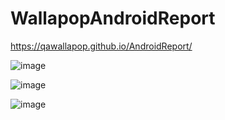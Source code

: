 # WallapopAndroidReport

https://qawallapop.github.io/AndroidReport/

![image](https://user-images.githubusercontent.com/51409532/60077039-4e064d80-9729-11e9-9635-b1e07e07fd1e.png)

![image](https://user-images.githubusercontent.com/51409532/60077045-53639800-9729-11e9-9cef-87d4e194e646.png)

![image](https://user-images.githubusercontent.com/51409532/60077079-6aa28580-9729-11e9-9351-05c9947de078.png)
